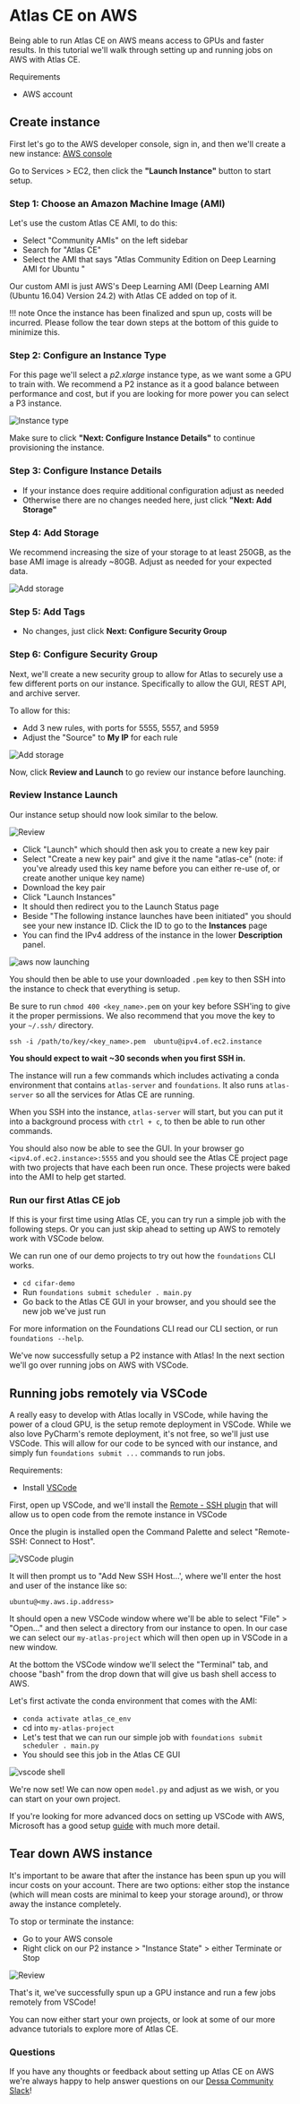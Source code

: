 # Atlas CE on AWS

Being able to run Atlas CE on AWS means access to GPUs and faster results. In this tutorial we'll walk through setting up and running jobs on AWS with Atlas CE.

Requirements

* AWS account


## Create instance

First let's go to the AWS developer console, sign in, and then we'll create a new instance: <a target="_blank" href="https://aws.amazon.com/console/">AWS console</a>

Go to Services > EC2, then click the **"Launch Instance"** button to start setup.

### Step 1: Choose an Amazon Machine Image (AMI)

Let's use the custom Atlas CE AMI, to do this:

* Select "Community AMIs" on the left sidebar
* Search for "Atlas CE"
* Select the AMI that says "Atlas Community Edition on Deep Learning AMI for Ubuntu
"

Our custom AMI is just AWS's Deep Learning AMI (Deep Learning AMI (Ubuntu 16.04) Version 24.2) with Atlas CE added on top of it.

!!! note
    Once the instance has been finalized and spun up, costs will be incurred. Please follow the tear down steps at the bottom of this guide to minimize this.

### Step 2: Configure an Instance Type

For this page we'll select a *p2.xlarge* instance type, as we want some a GPU to train with. We recommend a P2 instance as it a good balance between performance and cost, but if you are looking for more power you can select a P3 instance.

![Instance type](../assets/images/aws-instance-type.png)

Make sure to click **"Next: Configure Instance Details"** to continue provisioning the instance.

### Step 3: Configure Instance Details

* If your instance does require additional configuration adjust as needed
* Otherwise there are no changes needed here, just click **"Next: Add Storage"**

### Step 4: Add Storage

We recommend increasing the size of your storage to at least 250GB, as the base AMI image is already ~80GB. Adjust as needed for your expected data.

![Add storage](../assets/images/aws-add-storage.png)

### Step 5: Add Tags

* No changes, just click **Next: Configure Security Group**

### Step 6: Configure Security Group

Next, we'll create a new security group to allow for Atlas to securely use a few different ports on our instance. Specifically to allow the GUI, REST API, and archive server.

To allow for this:

* Add 3 new rules, with ports for 5555, 5557, and 5959
* Adjust the "Source" to **My IP** for each rule

![Add storage](../assets/images/aws-security-group.png)

Now, click **Review and Launch** to go review our instance before launching. 

### Review Instance Launch

Our instance setup should now look similar to the below.

![Review ](../assets/images/aws-review-instance-launch.png)


* Click "Launch" which should then ask you to create a new key pair
* Select "Create a new key pair" and give it the name "atlas-ce" (note: if you've already used this key name before you can either re-use of, or create another unique key name)
* Download the key pair
* Click "Launch Instances"
* It should then redirect you to the Launch Status page
* Beside "The following instance launches have been initiated" you should see your new instance ID. Click the ID to go to the **Instances** page
* You can find the IPv4 address of the instance in the lower **Description** panel.

![aws now launching](../assets/images/aws-now-launching.png)

You should then be able to use your downloaded `.pem` key to then SSH into the instance to check that everything is setup.

Be sure to run `chmod 400 <key_name>.pem` on your key before SSH'ing to give it the proper permissions. We also recommend that you move the key to your `~/.ssh/` directory.
 
`ssh -i /path/to/key/<key_name>.pem  ubuntu@ipv4.of.ec2.instance`

**You should expect to wait ~30 seconds when you first SSH in.**

The instance will run a few commands which includes activating a conda environment that contains `atlas-server` and `foundations`. It also runs `atlas-server` so all the services for Atlas CE are running.

When you SSH into the instance, `atlas-server` will start, but you can put it into a background process with `ctrl + c`, to then be able to run other commands.

You should also now be able to see the GUI. In your browser go `<ipv4.of.ec2.instance>:5555` and you should see the Atlas CE project page with two projects that have each been run once. These projects were baked into the AMI to help get started.

### Run our first Atlas CE job

If this is your first time using Atlas CE, you can try run a simple job with the following steps. Or you can just skip ahead to setting up AWS to remotely work with VSCode below.

We can run one of our demo projects to try out how the `foundations` CLI works.

* `cd cifar-demo`
* Run `foundations submit scheduler . main.py`
* Go back to the Atlas CE GUI in your browser, and you should see the new job we've just run

For more information on the Foundations CLI read our CLI section, or run `foundations --help`.

We've now successfully setup a P2 instance with Atlas! In the next section we'll go over running jobs on AWS with VSCode.

## Running jobs remotely via VSCode

A really easy to develop with Atlas locally in VSCode, while having the power of a cloud GPU, is the setup remote deployment in VSCode. While we also love PyCharm's remote deployment, it's not free, so we'll just use VSCode. This will allow for our code to be synced with our instance, and simply fun `foundations submit ...` commands to run jobs.

Requirements:

* Install <a target="_blank" href="https://code.visualstudio.com/">VSCode</a>

First, open up VSCode, and we'll install the <a target="_blank" href="https://marketplace.visualstudio.com/items?itemName=ms-vscode-remote.remote-ssh">Remote - SSH plugin</a> that will allow us to open code from the remote instance in VSCode

Once the plugin is installed open the Command Palette and select "Remote-SSH: Connect to Host".

![VSCode plugin ](../assets/images/vscode-install-plugin.png)

It will then prompt us to "Add New SSH Host...', where we'll enter the host and user of the instance like so:

`ubuntu@<my.aws.ip.address>`

It should open a new VSCode window where we'll be able to select "File" > "Open..." and then select a directory from our instance to open. In our case we can select our `my-atlas-project` which will then open up in VSCode in a new window.

At the bottom the VSCode window we'll select the "Terminal" tab, and choose "bash" from the drop down that will give us bash shell access to AWS.

Let's first activate the conda environment that comes with the AMI:

* `conda activate atlas_ce_env`
* cd into `my-atlas-project`
* Let's test that we can run our simple job with  `foundations submit scheduler . main.py`
* You should see this job in the Atlas CE GUI

![vscode shell ](../assets/images/vscode-bash-submit.png)

We're now set! We can now open `model.py` and adjust as we wish, or you can start on your own project.

If you're looking for more advanced docs on setting up VSCode with AWS, Microsoft has a good setup <a target="_blank" href="https://code.visualstudio.com/docs/remote/ssh#_remembering-hosts-you-connect-to-frequently">guide</a> with much more detail.

## Tear down AWS instance

It's important to be aware that after the instance has been spun up you will incur costs on your account. There are two options: either stop the instance (which will mean costs are minimal to keep your storage around), or throw away the instance completely.

To stop or terminate the instance:

* Go to your AWS console
* Right click on our P2 instance > "Instance State" > either Terminate or Stop

![Review ](../assets/images/aws-stop-instance.png)

That's it, we've successfully spun up a GPU instance and run a few jobs remotely from VSCode!

You can now either start your own projects, or look at some of our more advance tutorials to explore more of Atlas CE.

### Questions

If you have any thoughts or feedback about setting up Atlas CE on AWS we're always happy to help answer questions on our <a href="https://dessa-community.slack.com/join/shared_invite/enQtNzY5MTA3OTMxNTkwLWUyZDYzM2JmMDk0N2NjNjVhZDU5NTc1ODEzNzJjMzRlMDcyYmY3ODI1ZWMxYTQ3MzdmNjcyOTVhMzg2MjkwYmY" target="_blank">Dessa Community Slack</a>!
